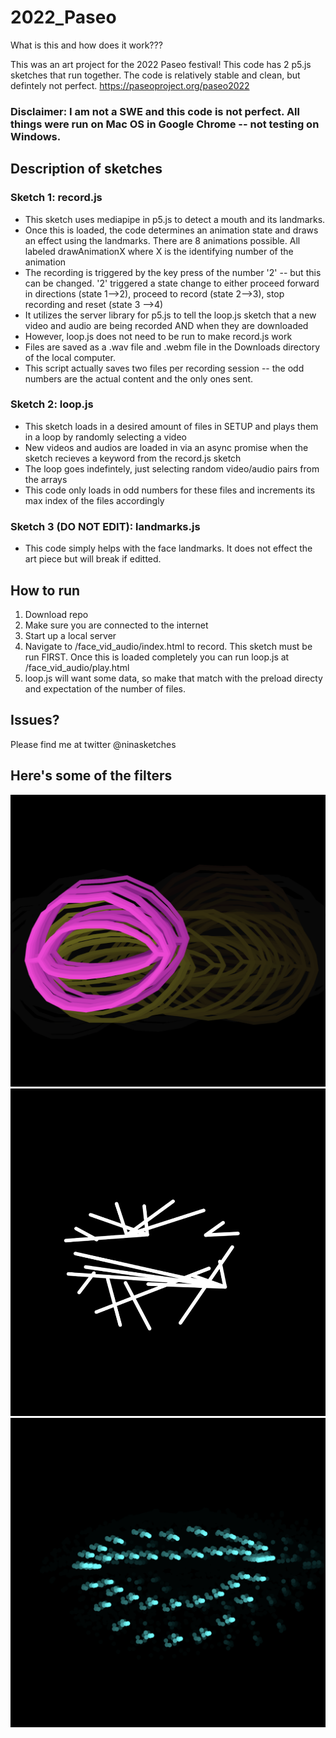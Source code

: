 # 2022_Paseo

What is this and how does it work???

This was an art project for the 2022 Paseo festival! This code has 2 p5.js sketches that run together. The code is relatively stable and clean, but defintely not perfect. https://paseoproject.org/paseo2022 

### Disclaimer: I am not a SWE and this code is not perfect. All things were run on Mac OS in Google Chrome -- not testing on Windows.

## Description of sketches
### Sketch 1: record.js
* This sketch uses mediapipe in p5.js to detect a mouth and its landmarks. 
* Once this is loaded, the code determines an animation state and draws an effect using the landmarks. There are 8 animations possible. All labeled drawAnimationX where X is the identifying number of the animation
* The recording is triggered by the key press of the number '2' -- but this can be changed. '2' triggered a state change to either proceed forward in directions (state 1-->2), proceed to record (state 2-->3), stop recording and reset (state 3 -->4)
* It utilizes the server library for p5.js to tell the loop.js sketch that a new video and audio are being recorded AND when they are downloaded
* However, loop.js does not need to be run to make record.js work 
* Files are saved as a .wav file and .webm file in the Downloads directory of the local computer. 
* This script actually saves two files per recording session -- the odd numbers are the actual content and the only ones sent.

### Sketch 2: loop.js 
* This sketch loads in a desired amount of files in SETUP and plays them in a loop by randomly selecting a video 
* New videos and audios are loaded in via an async promise when the sketch recieves a keyword from the record.js sketch 
* The loop goes indefintely, just selecting random video/audio pairs from the arrays
* This code only loads in odd numbers for these files and increments its max index of the files accordingly

### Sketch 3 (DO NOT EDIT): landmarks.js 
* This code simply helps with the face landmarks. It does not effect the art piece but will break if editted. 

## How to run
1. Download repo 
2. Make sure you are connected to the internet 
3. Start up a local server
4. Navigate to /face_vid_audio/index.html to record. This sketch must be run FIRST. Once this is loaded completely you can run loop.js at /face_vid_audio/play.html
5. loop.js will want some data, so make that match with the preload directy and expectation of the number of files. 

## Issues? 
Please find me at twitter @ninasketches 

## Here's some of the filters
![alt text](PaseoFilters/1.png)
![alt text](PaseoFilters/11.png)
![alt text](PaseoFilters/7.png)

